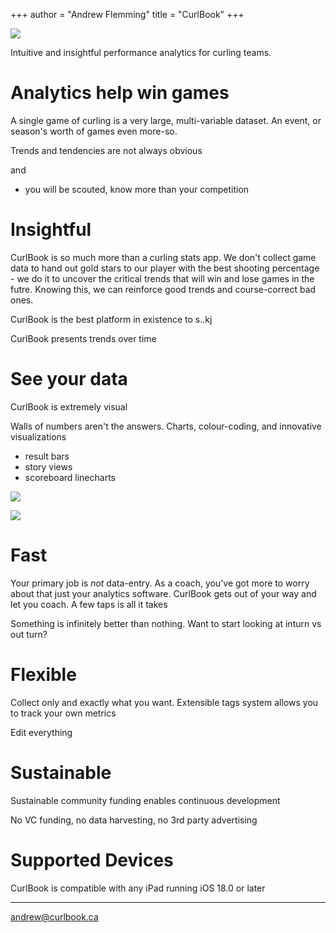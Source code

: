 +++
author = "Andrew Flemming"
title = "CurlBook"
+++

![](/images/curlbook-sample-1.png)

Intuitive and insightful performance analytics for curling teams.

# Analytics help win games

A single game of curling is a very large, multi-variable dataset. An event, or season's worth of games even more-so.

Trends and tendencies are not always obvious

and
- you will be scouted, know more than your competition

# Insightful

CurlBook is so much more than a curling stats app. We don't collect game data to hand out gold stars to our player with the best shooting percentage - we do it to uncover the critical trends that will win and lose games in the futre. Knowing this, we can reinforce good trends and course-correct bad ones.

CurlBook is the best platform in existence to s..kj 

CurlBook presents trends over time

# See your data

CurlBook is extremely visual

Walls of numbers aren't the answers. Charts, colour-coding, and innovative visualizations

- result bars
- story views
- scoreboard linecharts

![](/images/key-stats-breakdown.png)

![](/images/miss-rate-trend.png)

# Fast

Your primary job is *not* data-entry. As a coach, you've got more to worry about that just your analytics software. CurlBook gets out of your way and let you coach. A few taps is all it takes 


Something is infinitely better than nothing. Want to start looking at inturn vs out turn?

# Flexible

Collect only and exactly what you want. Extensible tags system allows you to track your own metrics

Edit everything

# Sustainable

Sustainable community funding enables continuous development

No VC funding, no data harvesting, no 3rd party advertising

# Supported Devices

CurlBook is compatible with any iPad running iOS 18.0 or later

---

[andrew@curlbook.ca](mailto:andrew@curlbook.ca)